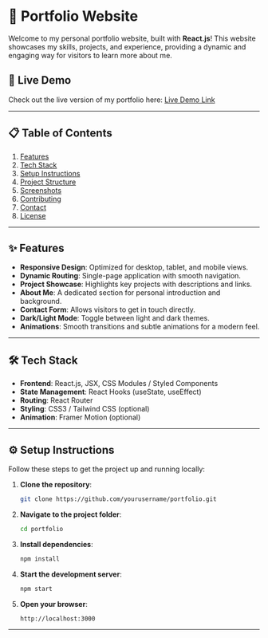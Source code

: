 # 🌟 Portfolio Website

Welcome to my personal portfolio website, built with **React.js**! This website showcases my skills, projects, and experience, providing a dynamic and engaging way for visitors to learn more about me.

## 🚀 Live Demo

Check out the live version of my portfolio here: [Live Demo Link](#)

---

## 📋 Table of Contents

1. [Features](#features)
2. [Tech Stack](#tech-stack)
3. [Setup Instructions](#setup-instructions)
4. [Project Structure](#project-structure)
5. [Screenshots](#screenshots)
6. [Contributing](#contributing)
7. [Contact](#contact)
8. [License](#license)

---

## ✨ Features

- **Responsive Design**: Optimized for desktop, tablet, and mobile views.
- **Dynamic Routing**: Single-page application with smooth navigation.
- **Project Showcase**: Highlights key projects with descriptions and links.
- **About Me**: A dedicated section for personal introduction and background.
- **Contact Form**: Allows visitors to get in touch directly.
- **Dark/Light Mode**: Toggle between light and dark themes.
- **Animations**: Smooth transitions and subtle animations for a modern feel.

---

## 🛠️ Tech Stack

- **Frontend**: React.js, JSX, CSS Modules / Styled Components
- **State Management**: React Hooks (useState, useEffect)
- **Routing**: React Router
- **Styling**: CSS3 / Tailwind CSS (optional)
- **Animation**: Framer Motion (optional)

---

## ⚙️ Setup Instructions

Follow these steps to get the project up and running locally:

1. **Clone the repository**:
    ```bash
    git clone https://github.com/yourusername/portfolio.git
    ```

2. **Navigate to the project folder**:
    ```bash
    cd portfolio
    ```

3. **Install dependencies**:
    ```bash
    npm install
    ```

4. **Start the development server**:
    ```bash
    npm start
    ```

5. **Open your browser**:
    ```
    http://localhost:3000
    ```

---
